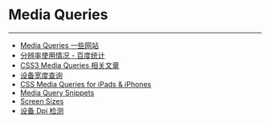 # Media Queries
---

- [Media Queries 一些网站](http://mediaqueri.es/ "Media Queries")
- [分辨率使用情况 - 百度统计](http://tongji.baidu.com/data/screen)
- [CSS3 Media Queries 相关文章](http://webdesignerwall.com/tutorials/css3-media-queries)
- [设备宽度查询](http://viewportsizes.com/ "Viewport Sizes")
- [CSS Media Queries for 
iPads & iPhones](http://stephen.io/mediaqueries/)
- [Media Query Snippets](http://nmsdvid.com/snippets/)
- [Screen Sizes](http://screensiz.es/monitor)
- [设备 Dpi 检测](http://www.devicepixelratio.com/ "What's My Device Pixel Ratio?")
